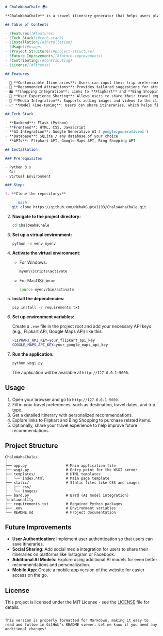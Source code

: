 ```markdown
# ChaloWahaChale 🌍✈️

**ChaloWahaChale** is a travel itinerary generator that helps users plan trips by offering personalized recommendations for places to visit, things to do, and experiences to explore. The web application uses the power of **Google Generative AI** to assist users in crafting the best travel itineraries based on their preferences.

## Table of Contents

- [Features](#features)
- [Tech Stack](#tech-stack)
- [Installation](#installation)
- [Usage](#usage)
- [Project Structure](#project-structure)
- [Future Improvements](#future-improvements)
- [Contributing](#contributing)
- [License](#license)

## Features

- 📅 **Customizable Itineraries**: Users can input their trip preferences, such as destination, trip type (adventure, leisure, etc.), and duration.
- 🌟 **Recommended Attractions**: Provides tailored suggestions for attractions based on user interests.
- 🛍️ **Shopping Integration**: Links to **Flipkart** and **Bing Shopping** for purchasing items related to trips.
- 🔄 **User Experience Sharing**: Allows users to share their travel experiences to help improve future suggestions.
- 🎥 **Media Integration**: Supports adding images and videos to the itinerary.
- 📈 **Model Fine-tuning**: Users can share itineraries, which helps fine-tune the recommendation model for others.

## Tech Stack

- **Backend**: Flask (Python)
- **Frontend**: HTML, CSS, JavaScript
- **AI Integration**: Google Generative AI (`google.generativeai`)
- **Database**: SQLite / any database of your choice
- **APIs**: Flipkart API, Google Maps API, Bing Shopping API

## Installation

### Prerequisites

- Python 3.x
- Git
- Virtual Environment

### Steps

1. **Clone the repository:**

   ```bash
   git clone https://github.com/MehakGupta1103/ChaloWahaChale.git
   ```

2. **Navigate to the project directory:**

   ```bash
   cd ChaloWahaChale
   ```

3. **Set up a virtual environment:**

   ```bash
   python -m venv myenv
   ```

4. **Activate the virtual environment:**

   - For Windows:
   
     ```bash
     myenv\Scripts\activate
     ```

   - For MacOS/Linux:
   
     ```bash
     source myenv/bin/activate
     ```

5. **Install the dependencies:**

   ```bash
   pip install -r requirements.txt
   ```

6. **Set up environment variables:**
   
   Create a `.env` file in the project root and add your necessary API keys (e.g., Flipkart API, Google Maps API) like this:

   ```bash
   FLIPKART_API_KEY=your_flipkart_api_key
   GOOGLE_MAPS_API_KEY=your_google_maps_api_key
   ```

7. **Run the application:**

   ```bash
   python wsgi.py
   ```

   The application will be available at `http://127.0.0.1:5000`.

## Usage

1. Open your browser and go to `http://127.0.0.1:5000`.
2. Fill in your travel preferences, such as destination, travel dates, and trip type.
3. Get a detailed itinerary with personalized recommendations.
4. Explore links to Flipkart and Bing Shopping to purchase related items.
5. Optionally, share your travel experience to help improve future recommendations.

## Project Structure

```
ChaloWahaChale/
│
├── app.py                  # Main application file
├── wsgi.py                 # Entry point for the WSGI server
├── templates/              # HTML templates
│   └── index.html          # Main page template
├── static/                 # Static files like CSS and images
│   ├── css/
│   └── images/
├── bard.py                 # Bard (AI model integration) functionality
├── requirements.txt        # Required Python packages
├── .env                    # Environment variables
└── README.md               # Project documentation
```

## Future Improvements

- **User Authentication**: Implement user authentication so that users can save itineraries.
- **Social Sharing**: Add social media integration for users to share their itineraries on platforms like Instagram or Facebook.
- **Additional AI Models**: Explore using additional AI models for even better recommendations and personalization.
- **Mobile App**: Create a mobile app version of the website for easier access on the go.

## License

This project is licensed under the MIT License - see the [LICENSE](LICENSE) file for details.
```

This version is properly formatted for Markdown, making it easy to read and follow in GitHub's README viewer. Let me know if you need any additional changes!
